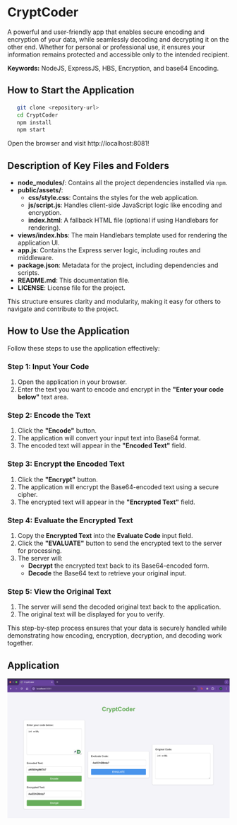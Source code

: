 # CryptCoder

A powerful and user-friendly app that enables secure encoding and encryption of your data, while seamlessly decoding and decrypting it on the other end. Whether for personal or professional use, it ensures your information remains protected and accessible only to the intended recipient.

**Keywords:** NodeJS, ExpressJS, HBS, Encryption, and base64 Encoding.

## How to Start the Application

```bash
   git clone <repository-url>
   cd CryptCoder
   npm install
   npm start
```

Open the browser and visit http://localhost:8081!

## Description of Key Files and Folders

- **node_modules/**: Contains all the project dependencies installed via `npm`.
- **public/assets/**:
  - **css/style.css**: Contains the styles for the web application.
  - **js/script.js**: Handles client-side JavaScript logic like encoding and encryption.
  - **index.html**: A fallback HTML file (optional if using Handlebars for rendering).
- **views/index.hbs**: The main Handlebars template used for rendering the application UI.
- **app.js**: Contains the Express server logic, including routes and middleware.
- **package.json**: Metadata for the project, including dependencies and scripts.
- **README.md**: This documentation file.
- **LICENSE**: License file for the project.

This structure ensures clarity and modularity, making it easy for others to navigate and contribute to the project.

## How to Use the Application

Follow these steps to use the application effectively:

### Step 1: Input Your Code

1. Open the application in your browser.
2. Enter the text you want to encode and encrypt in the **"Enter your code below"** text area.

### Step 2: Encode the Text

1. Click the **"Encode"** button.
2. The application will convert your input text into Base64 format.
3. The encoded text will appear in the **"Encoded Text"** field.

### Step 3: Encrypt the Encoded Text

1. Click the **"Encrypt"** button.
2. The application will encrypt the Base64-encoded text using a secure cipher.
3. The encrypted text will appear in the **"Encrypted Text"** field.

### Step 4: Evaluate the Encrypted Text

1. Copy the **Encrypted Text** into the **Evaluate Code** input field.
2. Click the **"EVALUATE"** button to send the encrypted text to the server for processing.
3. The server will:
   - **Decrypt** the encrypted text back to its Base64-encoded form.
   - **Decode** the Base64 text to retrieve your original input.

### Step 5: View the Original Text

1. The server will send the decoded original text back to the application.
2. The original text will be displayed for you to verify.

This step-by-step process ensures that your data is securely handled while demonstrating how encoding, encryption, decryption, and decoding work together.

## Application

![alt text](image.png)
